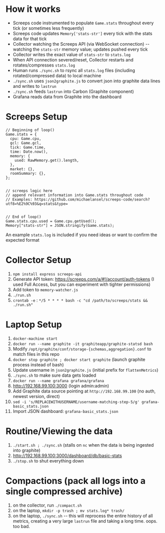 # How it works

- Screeps code instrumented to populate `Game.stats` throughout every tick (or sometimes less frequently)
- Screeps code updates `Memory['stats-str']` every tick with the stats data for that tick
- Collector watching the Screeps API (via WebSocket connection) -- watching the `stats-str` memory value; updates pushed every tick
- Collector writes the exact value of `stats-str` to `stats.log`
- When API connection severed/reset, Collector restarts and rotates/compresses `stats.log`
- Human runs `./sync.sh` to rsync all `stats.log` files (including rotated/compressed data) to local machine
- `./sync.sh` uses `json2graphite.js` to convert json into graphite data lines and writes to `lastrun`
- `./sync.sh` feeds `lastrun` into Carbon (Graphite component)
- Grafana reads data from Graphite into the dashboard

# Screeps Setup

```
// Beginning of loop()
Game.stats = {
  cpu: Game.cpu,
  gcl: Game.gcl,
  tick: Game.time,
  time: Date.now(),
  memory: {
    used: RawMemory.get().length,
  },
  market: {},
  roomSummary: {},
};


// screeps logic here
// append relevant information into Game.stats throughout code
// Examples: https://github.com/michaelansel/screeps-code/search?utf8=%E2%9C%93&q=stats&type=


// End of loop()
Game.stats.cpu.used = Game.cpu.getUsed();
Memory["stats-str"] = JSON.stringify(Game.stats);
```

An example `stats.log` is included if you need ideas or want to confirm the expected format

# Collector Setup

1. `npm install express screeps-api`
2. Generate API token: https://screeps.com/a/#!/account/auth-tokens (I used Full Access, but you can experiment with tighter permissions)
3. Add token to `memory-watcher.js`
4. `./run.sh`
5. `crontab -e` : `*/5 * * * * bash -c "cd /path/to/screeps/stats && ./run.sh"`

# Laptop Setup

1. `docker-machine start`
2. `docker run --name graphite -it graphiteapp/graphite-statsd bash`
3. Modify `/opt/graphite/conf/storage-{schemas,aggregation}.conf` to match files in this repo
4. `docker stop graphite ; docker start graphite` (launch graphite process instead of bash)
5. Update username in `json2graphite.js` (initial prefix for `flattenMetrics`)
6. `./sync.sh` to make sure data gets loaded
7. `docker run --name grafana grafana/grafana`
8. http://192.168.99.100:3000 (login admin:admin)
9. Add Graphite data source pointing at `http://192.168.99.100` (no auth, newest version, direct)
10. `sed -i 's/REPLACEWITHUSERNAME/username-matching-step-5/g' grafana-basic_stats.json`
11. Import JSON dashboard: `grafana-basic_stats.json`

# Routine/Viewing the data

1. `./start.sh ; ./sync.sh` (stalls on `nc` when the data is being ingested into graphite)
2. http://192.168.99.100:3000/dashboard/db/basic-stats
3. `./stop.sh` to shut everything down

# Compactions (pack all logs into a single compressed archive)

1. on the collector, run `./compact.sh`
2. on the laptop, `mkdir -p trash ; mv stats.log* trash/`
3. on the laptop, `./sync.sh` -- this will reprocess the entire history of all metrics, creating a very large `lastrun` file and taking a long time. oops. too bad.
